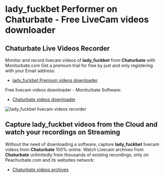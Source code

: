 # lady_fuckbet Performer on Chaturbate - Free LiveCam videos downloader

## Chaturbate Live Videos Recorder

Monitor and record livecam videos of **lady_fuckbet** from **Chaturbate** with Moniturbate.com
Get a premium trial for free by just and only registering with your Email address:
* [lady_fuckbet Premium videos downloader](https://moniturbate.com/request-demo-licence-key.html)

Free livecam videos downloader - Moniturbate Software:
* [Chaturbate videos downloader](https://moniturbate.com/moniturbate-download-software.html)

![lady_fuckbet livecam videos recorder](https://peachurnet.com/templates/moniturbate-software.png)


## Capture lady_fuckbet videos from the Cloud and watch your recordings on Streaming

Without the need of downloading a software, capture **lady_fuckbet** livecam videos from **Chaturbate** 100% online.
Watch Livecam archives from **Chaturbate** unlimitedly from thousands of existing recordings, only on Peachurbate.com and its websites network:
* [Chaturbate videos archives](https://peachurnet.com/)